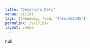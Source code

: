 ```yaml
---
title: "Demarco's Deli"
venue: v17191
tags: [takeaway, food, "fhrs:662445"]
permalink: /v/17191/
layout: venue
---
```

null
